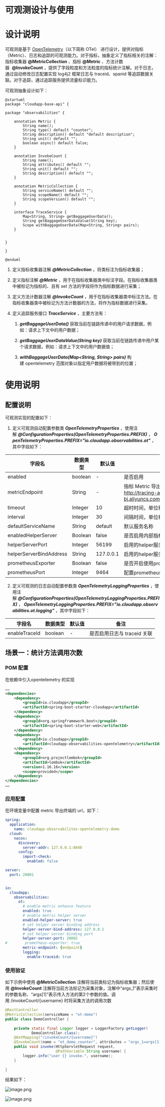 # 可观测设计与使用


# 设计说明

可观测是基于 [OpenTelemetry](https://opentelemetry.io/)（以下简称 OTel） 进行设计，提供对指标（Metric）、日志和追踪的可观测能力。对于指标，抽象定义了指标相关的注解：指标收集器 **@MetricCollection** 、指标 **@Metric** 、方法计数器  **@InvokeCount** ，提供了字段粒度和方法粒度的指标统计注解。对于日志，通过自动修改日志配置实现 log4j2 框架日志与 traceid、spanid 等追踪数据关联。对于追踪，通过追踪服务提供流量标识能力。

可观测抽象设计如下：

```plantuml
@startuml
package "cloudapp-base-api" {
    
package "observabilities" {

    annotation Metric {
        String name();
        String type() default "counter";
        String description() default "default description";
        String unit() default "";
        boolean async() default false;
    }

    annotation InvokeCount {
        String name();
        String attributes() default "";
        String unit() default "";
        String description() default "";
    }

    annotation MetricCollection {
        String serviceName() default "";
        String scopeName() default "";
        String scopeVersion() default "";
    }

    interface TraceService {
        Map<String, String> getBaggageUserData();
        String getBaggageUserDataValue(String key);
        Scope withBaggageUserData(Map<String, String> pairs);
    }


}

}

@enduml
```

1.  定义指标收集器注解 _**@MetricCollection**_ ，将类标注为指标收集器；
    
2.  定义指标注解 _**@Metric**_ ，用于在指标收集器类中标注字段。在指标收集器类中被标记为指标的、且有 set 方法的字段将作为指标数据进行采集；
    
3.  定义方法计数器注解 _**@InvokeCount**_ ，用于在指标收集器类中标注方法。在指标收集器类中被标记为方法计数器的方法，将作为指标数据进行采集。
    
4.  定义追踪服务接口 _**TraceService**_ ，主要方法有：
    
    1.  _**getBaggageUserData()**_ 获取当前在链路传递中的用户请求数据，例如：请求上下文中的用户数据；
        
    2.  _**getBaggageUserDataValue(String key)**_ 获取当前在链路传递中用户某个请求数据，例如：请求上下文中的用户数据值；
        
    3.  _**withBaggageUserData(Map<String, String> pairs)**_ 构建 opentelemetry 范围对象以指定用户数据将被带到的位置；
        

# 使用说明

## 配置说明
可观测实现的配置如下：

1.  定义可观测自动配置参数类 _**OpenTelemetryProperties**_ ，使用注解 _**@ConfigurationProperties(OpenTelemetryProperties.PREFIX)**_ ， _**OpenTelemetryProperties.PREFIX="io.cloudapp.observabilities.ot"**_ ，其中字段如下：
    

|  **字段名**  |  **数据类型**  |  **默认值**  |  **备注**  |
| --- | --- | --- | --- |
|  enabled  |  boolean  |  \-  |  是否启用  |
|  metricEndpoint  |  String  |  \-  |  指标 Metric 导出端点，如：http://tracing-analysis-dc-bj.aliyuncs.comxxxxxx/api/otlp/metrics  |
|  timeout  |  Integer  |  10  |  超时时间，单位秒  |
|  interval  |  Integer  |  30  |  间隔时间，单位秒  |
|  defaultServiceName  |  String  |  default  |  默认服务名称  |
|  enabledHelperServer  |  Boolean  |  false  |  是否启用内部指标导出的helper服务接口  |
|  helperServerPort  |  Integer  |  56199  |  启用的helper服务端口号  |
|  helperServerBindAddress  |  String  |  127.0.0.1  |  启用的helper服务绑定的地址  |
|  prometheusExporter  |  Boolean  |  false  |  是否开启使用prometheus导出接口  |
|  prometheusPort  |  Integer  |  9464  |  配置prometheus导出端口  |

2.  定义可观测的日志自动配置参数类 _**OpenTelemetryLoggingProperties**_ ，使用注解 _**@ConfigurationProperties(OpenTelemetryLoggingProperties.PREFIX)**_ ， _**OpenTelemetryLoggingProperties.PREFIX="io.cloudapp.observabilities.ot.logging"**_ ，其中字段如下：
    

|  **字段名**  |  **数据类型**  |  **默认值**  |  **备注**  |
| --- | --- | --- | --- |
|  enableTraceId  |  boolean  |  \-  |  是否启用日志与 traceid 关联  |



## 场景一：统计方法调用次数

### POM 配置

在依赖中引入opentelemetry 的实现

```xml
……
<dependencies>
    <dependency>
        <groupId>io.cloudapp</groupId>
        <artifactId>spring-boot-starter-cloudapp</artifactId>
    </dependency>
    <dependency>
        <groupId>org.springframework.boot</groupId>
        <artifactId>spring-boot-starter-web</artifactId>
    </dependency>
    <dependency>
        <groupId>io.cloudapp</groupId>
        <artifactId>cloudapp-observabilities-opentelemetry</artifactId>
    </dependency>
    <dependency>
        <groupId>org.projectlombok</groupId>
        <artifactId>lombok</artifactId>
        <version>1.16.16</version>
        <scope>provided</scope>
    </dependency>
</dependencies>
……
```

### 应用配置

在环境变量中配置 metric 导出终端的 url，如下：

```yaml
spring:
  application:
    name: cloudapp-observabilites-opentelemetry-demo
  cloud:
    nacos:
      discovery:
        server-addr: 127.0.0.1:8848
      config:
        import-check:
          enabled: false

server:
  port: 20001


io:
  cloudapp:
    observabilities:
      ot:
        # enable metric enhance feature
        enabled: true
        # enable metric helper server
        enabled-helper-server: true
        # set helper server binding address
        helper-server-bind-address: 127.0.0.1
        # set helper server binding port
        helper-server-port: 20002
#        prometheus-exporter: true
        metric-endpoint: {endpoint}
        logging:
          enable-traceid: true
```

### 使用验证

如下示例中使用 **@MetricCollection** 注解将当前类标记为指标收集器；然后使用 **@InvokeCount** 注解将当前方法标记为采集对象，注解中“args\_1”表示采集时的参数名称、“args[1]”表示传入方法的第2个参数的值。调用 /invokeCount/{username} 时将采集方法的调用次数

```java
@RestController
@MetricCollection(serviceName = "ot-demo")
public class DemoController {
    
    private static final Logger logger = LoggerFactory.getLogger(
            DemoController.class);
    @GetMapping("/invokeCount/{username}")
    @InvokeCount(name = "ot_demo_counter", attributes = "args_1=args[1]")
    public void invoke(HttpServletRequest request,
                       @PathVariable String username) {
        logger.info("user {} invoke.", username);
    }
    
}
```

结果如下：

![image.png](assets/otel-1.png)

![image.png](assets/otel-2.png)